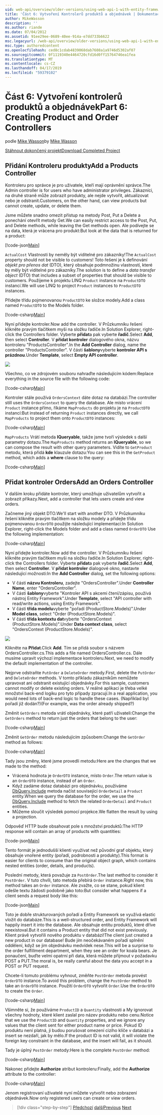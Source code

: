 ```yaml
---
uid: web-api/overview/older-versions/using-web-api-1-with-entity-framework-5/using-web-api-with-entity-framework-part-6
title: 'Část 6: Vytvoření Kontrolerů produktů a objednávek | Dokumentace Microsoftu'
author: MikeWasson
description: ''
ms.author: riande
ms.date: 07/04/2012
ms.assetid: 91ee29ee-0689-40ee-914a-e7dd733b6622
msc.legacyurl: /web-api/overview/older-versions/using-web-api-1-with-entity-framework-5/using-web-api-with-entity-framework-part-6
msc.type: authoredcontent
ms.openlocfilehash: ced8c1cdab4839068dab7608a1a9746d5302af07
ms.sourcegitcommit: 0f1119340e4464720cfd16d0ff15764746ea1fea
ms.translationtype: MT
ms.contentlocale: cs-CZ
ms.lasthandoff: 04/17/2019
ms.locfileid: "59379102"
---
```

# <a name="part-6-creating-product-and-order-controllers"></a><span data-ttu-id="a9464-102">Část 6: Vytvoření kontrolerů produktů a objednávek</span><span class="sxs-lookup"><span data-stu-id="a9464-102">Part 6: Creating Product and Order Controllers</span></span>

<span data-ttu-id="a9464-103">podle [Mike Wasson](https://github.com/MikeWasson)</span><span class="sxs-lookup"><span data-stu-id="a9464-103">by [Mike Wasson](https://github.com/MikeWasson)</span></span>

[<span data-ttu-id="a9464-104">Stáhnout dokončený projekt</span><span class="sxs-lookup"><span data-stu-id="a9464-104">Download Completed Project</span></span>](http://code.msdn.microsoft.com/ASP-NET-Web-API-with-afa30545)

## <a name="add-a-products-controller"></a><span data-ttu-id="a9464-105">Přidání Kontroleru produkty</span><span class="sxs-lookup"><span data-stu-id="a9464-105">Add a Products Controller</span></span>

<span data-ttu-id="a9464-106">Kontroleru pro správce je pro uživatele, kteří mají oprávnění správce.</span><span class="sxs-lookup"><span data-stu-id="a9464-106">The Admin controller is for users who have administrator privileges.</span></span> <span data-ttu-id="a9464-107">Zákazníci, na druhé straně může zobrazit produkty, ale nejde vytvořit, aktualizovat nebo je odstranit.</span><span class="sxs-lookup"><span data-stu-id="a9464-107">Customers, on the other hand, can view products but cannot create, update, or delete them.</span></span>

<span data-ttu-id="a9464-108">Jsme můžete snadno omezit přístup na metody Post, Put a Delete a ponechání otevřít metody Get.</span><span class="sxs-lookup"><span data-stu-id="a9464-108">We can easily restrict access to the Post, Put, and Delete methods, while leaving the Get methods open.</span></span> <span data-ttu-id="a9464-109">Ale podívejte se na data, která je vrácena pro produkt:</span><span class="sxs-lookup"><span data-stu-id="a9464-109">But look at the data that is returned for a product:</span></span>

[!code-json[Main](using-web-api-with-entity-framework-part-6/samples/sample1.json?highlight=1)]

<span data-ttu-id="a9464-110">`ActualCost` Vlastnosti by neměly být viditelné pro zákazníky!</span><span class="sxs-lookup"><span data-stu-id="a9464-110">The `ActualCost` property should not be visible to customers!</span></span> <span data-ttu-id="a9464-111">Toto řešení je k definování *objekt pro přenos dat* (DTO), který obsahuje podmnožinu vlastností, které by měly být viditelné pro zákazníky.</span><span class="sxs-lookup"><span data-stu-id="a9464-111">The solution is to define a *data transfer object* (DTO) that includes a subset of properties that should be visible to customers.</span></span> <span data-ttu-id="a9464-112">Použijeme k projektu LINQ `Product` instance na `ProductDTO` instancí.</span><span class="sxs-lookup"><span data-stu-id="a9464-112">We will use LINQ to project `Product` instances to `ProductDTO` instances.</span></span>

<span data-ttu-id="a9464-113">Přidejte třídu pojmenovanou `ProductDTO` ke složce modely.</span><span class="sxs-lookup"><span data-stu-id="a9464-113">Add a class named `ProductDTO` to the Models folder.</span></span>

[!code-csharp[Main](using-web-api-with-entity-framework-part-6/samples/sample2.cs)]

<span data-ttu-id="a9464-114">Nyní přidejte kontroler.</span><span class="sxs-lookup"><span data-stu-id="a9464-114">Now add the controller.</span></span> <span data-ttu-id="a9464-115">V Průzkumníku řešení klikněte pravým tlačítkem myši na složku řadiče.</span><span class="sxs-lookup"><span data-stu-id="a9464-115">In Solution Explorer, right-click the Controllers folder.</span></span> <span data-ttu-id="a9464-116">Vyberte **přidat**a pak vyberte **řadič**.</span><span class="sxs-lookup"><span data-stu-id="a9464-116">Select **Add**, then select **Controller**.</span></span> <span data-ttu-id="a9464-117">V **přidat kontroler** dialogového okna, názvu kontroleru &quot;ProductsController&quot;.</span><span class="sxs-lookup"><span data-stu-id="a9464-117">In the **Add Controller** dialog, name the controller &quot;ProductsController&quot;.</span></span> <span data-ttu-id="a9464-118">V části **šablony**vyberte **kontroler API s prázdnou**.</span><span class="sxs-lookup"><span data-stu-id="a9464-118">Under **Template**, select **Empty API controller**.</span></span>

![](using-web-api-with-entity-framework-part-6/_static/image1.png)

<span data-ttu-id="a9464-119">Všechno, co ve zdrojovém souboru nahraďte následujícím kódem:</span><span class="sxs-lookup"><span data-stu-id="a9464-119">Replace everything in the source file with the following code:</span></span>

[!code-csharp[Main](using-web-api-with-entity-framework-part-6/samples/sample3.cs)]

<span data-ttu-id="a9464-120">Kontroler stále používá `OrdersContext` dáte dotaz na databázi.</span><span class="sxs-lookup"><span data-stu-id="a9464-120">The controller still uses the `OrdersContext` to query the database.</span></span> <span data-ttu-id="a9464-121">Ale místo vrácení `Product` instance přímo, říkáme `MapProducts` do projektu je na `ProductDTO` instancí:</span><span class="sxs-lookup"><span data-stu-id="a9464-121">But instead of returning `Product` instances directly, we call `MapProducts` to project them onto `ProductDTO` instances:</span></span>

[!code-csharp[Main](using-web-api-with-entity-framework-part-6/samples/sample4.cs?highlight=1)]

<span data-ttu-id="a9464-122">`MapProducts` Vrátí metoda **IQueryable**, takže jsme tvoří výsledek s další parametry dotazu.</span><span class="sxs-lookup"><span data-stu-id="a9464-122">The `MapProducts` method returns an **IQueryable**, so we can compose the result with other query parameters.</span></span> <span data-ttu-id="a9464-123">Vidíte to `GetProduct` metodu, která přidá **kde** klauzule dotazu:</span><span class="sxs-lookup"><span data-stu-id="a9464-123">You can see this in the `GetProduct` method, which adds a **where** clause to the query:</span></span>

[!code-csharp[Main](using-web-api-with-entity-framework-part-6/samples/sample5.cs?highlight=2)]

## <a name="add-an-orders-controller"></a><span data-ttu-id="a9464-124">Přidat kontroler Orders</span><span class="sxs-lookup"><span data-stu-id="a9464-124">Add an Orders Controller</span></span>

<span data-ttu-id="a9464-125">V dalším kroku přidáte kontroler, který umožňuje uživatelům vytvořit a zobrazit příkazy.</span><span class="sxs-lookup"><span data-stu-id="a9464-125">Next, add a controller that lets users create and view orders.</span></span>

<span data-ttu-id="a9464-126">Začneme jiný objekt DTO.</span><span class="sxs-lookup"><span data-stu-id="a9464-126">We'll start with another DTO.</span></span> <span data-ttu-id="a9464-127">V Průzkumníku řešení klikněte pravým tlačítkem na složku modely a přidejte třídu pojmenovanou `OrderDTO` použijte následující implementaci:</span><span class="sxs-lookup"><span data-stu-id="a9464-127">In Solution Explorer, right-click the Models folder and add a class named `OrderDTO` Use the following implementation:</span></span>

[!code-csharp[Main](using-web-api-with-entity-framework-part-6/samples/sample6.cs)]

<span data-ttu-id="a9464-128">Nyní přidejte kontroler.</span><span class="sxs-lookup"><span data-stu-id="a9464-128">Now add the controller.</span></span> <span data-ttu-id="a9464-129">V Průzkumníku řešení klikněte pravým tlačítkem myši na složku řadiče.</span><span class="sxs-lookup"><span data-stu-id="a9464-129">In Solution Explorer, right-click the Controllers folder.</span></span> <span data-ttu-id="a9464-130">Vyberte **přidat**a pak vyberte **řadič**.</span><span class="sxs-lookup"><span data-stu-id="a9464-130">Select **Add**, then select **Controller**.</span></span> <span data-ttu-id="a9464-131">V **přidat kontroler** dialogové okno, nastavte následující možnosti:</span><span class="sxs-lookup"><span data-stu-id="a9464-131">In the **Add Controller** dialog, set the following options:</span></span>

- <span data-ttu-id="a9464-132">V části **názvu Kontroleru**, zadejte "OrdersController".</span><span class="sxs-lookup"><span data-stu-id="a9464-132">Under **Controller Name**, enter "OrdersController".</span></span>
- <span data-ttu-id="a9464-133">V části **šablony**vyberte "Kontroler API s akcemi čtení/zápisu, používá nástroj Entity Framework".</span><span class="sxs-lookup"><span data-stu-id="a9464-133">Under **Template**, select "API controller with read/write actions, using Entity Framework".</span></span>
- <span data-ttu-id="a9464-134">V části **třída modelu**vyberte &quot;pořadí (ProductStore.Models)&quot;.</span><span class="sxs-lookup"><span data-stu-id="a9464-134">Under **Model class**, select &quot;Order (ProductStore.Models)&quot;.</span></span>
- <span data-ttu-id="a9464-135">V části **třída kontextu dat**vyberte &quot;OrdersContext (ProductStore.Models)&quot;.</span><span class="sxs-lookup"><span data-stu-id="a9464-135">Under **Data context class**, select &quot;OrdersContext (ProductStore.Models)&quot;.</span></span>

![](using-web-api-with-entity-framework-part-6/_static/image2.png)

<span data-ttu-id="a9464-136">Klikněte na **Přidat**.</span><span class="sxs-lookup"><span data-stu-id="a9464-136">Click **Add**.</span></span> <span data-ttu-id="a9464-137">Tím se přidá soubor s názvem OrdersController.cs.</span><span class="sxs-lookup"><span data-stu-id="a9464-137">This adds a file named OrdersController.cs.</span></span> <span data-ttu-id="a9464-138">Dále musíme upravit výchozí implementace kontroleru.</span><span class="sxs-lookup"><span data-stu-id="a9464-138">Next, we need to modify the default implementation of the controller.</span></span>

<span data-ttu-id="a9464-139">Nejprve odstraňte `PutOrder` a `DeleteOrder` metody.</span><span class="sxs-lookup"><span data-stu-id="a9464-139">First, delete the `PutOrder` and `DeleteOrder` methods.</span></span> <span data-ttu-id="a9464-140">V tomto příkladu zákazníkům nemůžete upravovat ani odstranit existující objednávky.</span><span class="sxs-lookup"><span data-stu-id="a9464-140">For this sample, customers cannot modify or delete existing orders.</span></span> <span data-ttu-id="a9464-141">V reálné aplikaci je třeba velké množství back-end logiku pro tyto případy zpracují.</span><span class="sxs-lookup"><span data-stu-id="a9464-141">In a real application, you would need lots of back-end logic to handle these cases.</span></span> <span data-ttu-id="a9464-142">(Například byl pořadí již dodán?)</span><span class="sxs-lookup"><span data-stu-id="a9464-142">(For example, was the order already shipped?)</span></span>

<span data-ttu-id="a9464-143">Změnit `GetOrders` metoda vrátí objednávky, které patří uživateli:</span><span class="sxs-lookup"><span data-stu-id="a9464-143">Change the `GetOrders` method to return just the orders that belong to the user:</span></span>

[!code-csharp[Main](using-web-api-with-entity-framework-part-6/samples/sample7.cs)]

<span data-ttu-id="a9464-144">Změnit `GetOrder` metodu následujícím způsobem:</span><span class="sxs-lookup"><span data-stu-id="a9464-144">Change the `GetOrder` method as follows:</span></span>

[!code-csharp[Main](using-web-api-with-entity-framework-part-6/samples/sample8.cs)]

<span data-ttu-id="a9464-145">Tady jsou změny, které jsme provedli metodu:</span><span class="sxs-lookup"><span data-stu-id="a9464-145">Here are the changes that we made to the method:</span></span>

- <span data-ttu-id="a9464-146">Vrácená hodnota je `OrderDTO` instance, místo `Order`.</span><span class="sxs-lookup"><span data-stu-id="a9464-146">The return value is an `OrderDTO` instance, instead of an `Order`.</span></span>
- <span data-ttu-id="a9464-147">Když zadáme dotaz databázi pro objednávku, používáme [DbQuery.Include](https://msdn.microsoft.com/library/gg696395) metoda načíst související `OrderDetail` a `Product` entity.</span><span class="sxs-lookup"><span data-stu-id="a9464-147">When we query the database for the order, we use the [DbQuery.Include](https://msdn.microsoft.com/library/gg696395) method to fetch the related `OrderDetail` and `Product` entities.</span></span>
- <span data-ttu-id="a9464-148">Můžeme sloučit výsledek pomocí projekce.</span><span class="sxs-lookup"><span data-stu-id="a9464-148">We flatten the result by using a projection.</span></span>

<span data-ttu-id="a9464-149">Odpověď HTTP bude obsahovat pole s množství produktů:</span><span class="sxs-lookup"><span data-stu-id="a9464-149">The HTTP response will contain an array of products with quantities:</span></span>

[!code-json[Main](using-web-api-with-entity-framework-part-6/samples/sample9.json)]

<span data-ttu-id="a9464-150">Tento formát je jednodušší klienti využívat než původní graf objektu, který obsahuje vnořené entity (pořadí, podrobnosti a produkty).</span><span class="sxs-lookup"><span data-stu-id="a9464-150">This format is easier for clients to consume than the original object graph, which contains nested entities (order, details, and products).</span></span>

<span data-ttu-id="a9464-151">Poslední metody, která považuje za `PostOrder`.</span><span class="sxs-lookup"><span data-stu-id="a9464-151">The last method to consider it `PostOrder`.</span></span> <span data-ttu-id="a9464-152">V tuto chvíli, tato metoda přebírá `Order` instance.</span><span class="sxs-lookup"><span data-stu-id="a9464-152">Right now, this method takes an `Order` instance.</span></span> <span data-ttu-id="a9464-153">Ale zvažte, co se stane, pokud klient odešle textu žádosti podobně jako toto:</span><span class="sxs-lookup"><span data-stu-id="a9464-153">But consider what happens if a client sends a request body like this:</span></span>

[!code-json[Main](using-web-api-with-entity-framework-part-6/samples/sample10.json)]

<span data-ttu-id="a9464-154">Toto je dobře strukturovaných pořadí a Entity Framework se využívá elastic vložit do databáze.</span><span class="sxs-lookup"><span data-stu-id="a9464-154">This is a well-structured order, and Entity Framework will happily insert it into the database.</span></span> <span data-ttu-id="a9464-155">Ale obsahuje entitu produktů, které dříve neexistoval.</span><span class="sxs-lookup"><span data-stu-id="a9464-155">But it contains a Product entity that did not exist previously.</span></span> <span data-ttu-id="a9464-156">Klient právě vytvořili nového produktu v databázi!</span><span class="sxs-lookup"><span data-stu-id="a9464-156">The client just created a new product in our database!</span></span> <span data-ttu-id="a9464-157">Bude jím neočekávaném pořadí splnění oddělení, když se jim objednávku medvídek nese.</span><span class="sxs-lookup"><span data-stu-id="a9464-157">This will be a surprise to the order fulfillment department, when they see an order for koala bears.</span></span> <span data-ttu-id="a9464-158">Je ponaučení, buďte velmi opatrní při data, která můžete přijmout v požadavku POST a PUT.</span><span class="sxs-lookup"><span data-stu-id="a9464-158">The moral is, be really careful about the data you accept in a POST or PUT request.</span></span>

<span data-ttu-id="a9464-159">Chcete-li tomuto problému vyhnout, změňte `PostOrder` metoda provést `OrderDTO` instance.</span><span class="sxs-lookup"><span data-stu-id="a9464-159">To avoid this problem, change the `PostOrder` method to take an `OrderDTO` instance.</span></span> <span data-ttu-id="a9464-160">Použití `OrderDTO` vytvořit `Order`.</span><span class="sxs-lookup"><span data-stu-id="a9464-160">Use the `OrderDTO` to create the `Order`.</span></span>

[!code-csharp[Main](using-web-api-with-entity-framework-part-6/samples/sample11.cs)]

<span data-ttu-id="a9464-161">Všimněte si, že používáme `ProductID` a `Quantity` vlastnosti a My ignorovat všechny hodnoty, které klient zaslal pro název produktu nebo cenu.</span><span class="sxs-lookup"><span data-stu-id="a9464-161">Notice that we use the `ProductID` and `Quantity` properties, and we ignore any values that the client sent for either product name or price.</span></span> <span data-ttu-id="a9464-162">Pokud ID produktu není platná, ji budou porušovat omezení cizího klíče v databázi a insert se nezdaří, jak by mělo.</span><span class="sxs-lookup"><span data-stu-id="a9464-162">If the product ID is not valid, it will violate the foreign key constraint in the database, and the insert will fail, as it should.</span></span>

<span data-ttu-id="a9464-163">Tady je úplný `PostOrder` metody:</span><span class="sxs-lookup"><span data-stu-id="a9464-163">Here is the complete `PostOrder` method:</span></span>

[!code-csharp[Main](using-web-api-with-entity-framework-part-6/samples/sample12.cs)]

<span data-ttu-id="a9464-164">Nakonec přidejte **Authorize** atribut kontroleru:</span><span class="sxs-lookup"><span data-stu-id="a9464-164">Finally, add the **Authorize** attribute to the controller:</span></span>

[!code-csharp[Main](using-web-api-with-entity-framework-part-6/samples/sample13.cs)]

<span data-ttu-id="a9464-165">Jenom registrovaní uživatelé nyní můžete vytvořit nebo zobrazení objednávek.</span><span class="sxs-lookup"><span data-stu-id="a9464-165">Now only registered users can create or view orders.</span></span>

> [!div class="step-by-step"]
> <span data-ttu-id="a9464-166">[Předchozí](using-web-api-with-entity-framework-part-5.md)
> [další](using-web-api-with-entity-framework-part-7.md)</span><span class="sxs-lookup"><span data-stu-id="a9464-166">[Previous](using-web-api-with-entity-framework-part-5.md)
[Next](using-web-api-with-entity-framework-part-7.md)</span></span>
